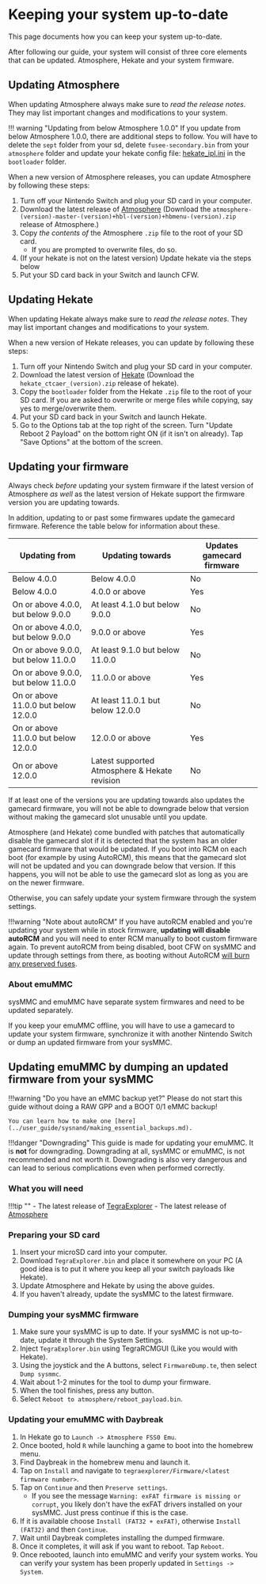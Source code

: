 # Keeping your system up-to-date

This page documents how you can keep your system up-to-date.

After following our guide, your system will consist of three core elements that can be updated. Atmosphere, Hekate and your system firmware.

## Updating Atmosphere

When updating Atmosphere always make sure to _read the release notes_. They may list important changes and modifications to your system.

!!! warning "Updating from below Atmosphere 1.0.0"
    If you update from below Atmosphere 1.0.0, there are additional steps to follow. You will have to delete the `sept` folder from your sd, delete `fusee-secondary.bin` from your `atmosphere` folder and update your hekate config file: <a href="../../files/emu/hekate_ipl.ini" download>hekate_ipl.ini</a> in the `bootloader` folder.

When a new version of Atmosphere releases, you can update Atmosphere by following these steps:


1. Turn off your Nintendo Switch and plug your SD card in your computer.
2. Download the latest release of <a href="https://github.com/Atmosphere-NX/Atmosphere/releases" target="_blank">Atmosphere</a> (Download the `atmosphere-(version)-master-(version)+hbl-(version)+hbmenu-(version).zip` release of Atmosphere.)
3. Copy *the contents of* the Atmosphere `.zip` file to the root of your SD card.
    - If you are prompted to overwrite files, do so.
4. (If your hekate is not on the latest version) Update hekate via the steps below
5. Put your SD card back in your Switch and launch CFW.

## Updating Hekate

When updating Hekate always make sure to _read the release notes_. They may list important changes and modifications to your system.

When a new version of Hekate releases, you can update by following these steps:

1. Turn off your Nintendo Switch and plug your SD card in your computer.
2. Download the latest version of <a href="https://github.com/CTCaer/Hekate/releases/" target="_blank">Hekate</a> (Download the `hekate_ctcaer_(version).zip` release of hekate).
3. Copy the `bootloader` folder from the Hekate `.zip` file to the root of your SD card. If you are asked to overwrite or merge files while copying, say yes to merge/overwrite them.
4. Put your SD card back in your Switch and launch Hekate.
5. Go to the Options tab at the top right of the screen. Turn "Update Reboot 2 Payload" on the bottom right ON (if it isn't on already). Tap "Save Options" at the bottom of the screen.

## Updating your firmware

Always check _before_ updating your system firmware if the latest version of Atmosphere _as well_ as the latest version of Hekate support the firmware version you are updating towards.

In addition, updating to or past some firmwares update the gamecard firmware. Reference the table below for information about these.

| Updating from                        | Updating towards                              | Updates gamecard firmware |
| ------------------------------------ | --------------------------------------------- | ------------------------- |
| Below 4.0.0                          | Below 4.0.0                                   | No                        |
| Below 4.0.0                          | 4.0.0 or above                                | Yes                       |
| On or above 4.0.0, but below 9.0.0   | At least 4.1.0 but below 9.0.0                | No                        |
| On or above 4.0.0, but below 9.0.0   | 9.0.0 or above                                | Yes                       |
| On or above 9.0.0, but below 11.0.0  | At least 9.1.0 but below 11.0.0               | No                        |
| On or above 9.0.0, but below 11.0.0  | 11.0.0 or above                               | Yes                       |
| On or above 11.0.0 but below 12.0.0  | At least 11.0.1 but below 12.0.0              | No                        |
| On or above 11.0.0 but below 12.0.0  | 12.0.0 or above                               | Yes                       |
| On or above 12.0.0                   | Latest supported Atmosphere & Hekate revision | No                        |

If at least one of the versions you are updating towards also updates the gamecard firmware, you will not be able to downgrade below that version without making the gamecard slot unusable until you update.

Atmosphere (and Hekate) come bundled with patches that automatically disable the gamecard slot if it is detected that the system has an older gamecard firmware that would be updated. If you boot into RCM on each boot (for example by using AutoRCM), this means that the gamecard slot will not be updated and you can downgrade below that version. If this happens, you will not be able to use the gamecard slot as long as you are on the newer firmware.

Otherwise, you can safely update your system firmware through the system settings.

!!!warning "Note about autoRCM"
    If you have autoRCM enabled and you're updating your system while in stock firmware, **updating will disable autoRCM** and you will need to enter RCM manually to boot custom firmware again.
    To prevent autoRCM from being disabled, boot CFW on sysMMC and update through settings from there, as booting without AutoRCM <ins>will burn any preserved fuses</ins>.

### About emuMMC

sysMMC and emuMMC have separate system firmwares and need to be updated separately.

If you keep your emuMMC offline, you will have to use a gamecard to update your system firmware, synchronize it with another Nintendo Switch or dump an updated firmware from your sysMMC.

## Updating emuMMC by dumping an updated firmware from your sysMMC

!!!warning "Do you have an eMMC backup yet?"
    Please do not start this guide without doing a RAW GPP and a BOOT 0/1 eMMC backup!

    You can learn how to make one [here](../user_guide/sysnand/making_essential_backups.md).

!!!danger "Downgrading"
    This guide is made for updating your emuMMC. It is **not** for downgrading. Downgrading at all, sysMMC or emuMMC, is not recommended and not worth it. Downgrading is also very dangerous and can lead to serious complications even when performed correctly.

### What you will need

!!!tip ""
    - The latest release of <a href="https://github.com/suchmememanyskill/TegraExplorer/releases" target="_blank">TegraExplorer</a>
    - The latest release of <a href="https://github.com/Atmosphere-NX/Atmosphere/releases" target="_blank">Atmosphere</a>

### Preparing your SD card

1. Insert your microSD card into your computer.
2. Download `TegraExplorer.bin` and place it somewhere on your PC (A good idea is to put it where you keep all your switch payloads like Hekate).
3. Update Atmosphere and Hekate by using the above guides.
4. If you haven't already, update the sysMMC to the latest firmware.

### Dumping your sysMMC firmware

1. Make sure your sysMMC is up to date. If your sysMMC is not up-to-date, update it through the System Settings.
2. Inject `TegraExplorer.bin` using TegraRCMGUI (Like you would with Hekate).
3. Using the joystick and the A buttons, select `FirmwareDump.te`, then select `Dump sysmmc`.
4. Wait about 1-2 minutes for the tool to dump your firmware.
5. When the tool finishes, press any button.
6. Select `Reboot to atmosphere/reboot_payload.bin`.

### Updating your emuMMC with Daybreak

1. In Hekate go to `Launch -> Atmosphere FSS0 Emu`.
2. Once booted, hold `R` while launching a game to boot into the homebrew menu.
3. Find Daybreak in the homebrew menu and launch it.
4. Tap on `Install` and navigate to `tegraexplorer/Firmware/<latest firmware number>`.
5. Tap on `Continue` and then `Preserve settings`.
    - If you see the message `Warning: exFAT firmware is missing or corrupt`, you likely don't have the exFAT drivers installed on your sysMMC. Just press continue if this is the case.
6. If it is available choose `Install (FAT32 + exFAT)`, otherwise `Install (FAT32)` and then `Continue`.
7. Wait until Daybreak completes installing the dumped firmware.
8. Once it completes, it will ask if you want to reboot. Tap `Reboot`.
9. Once rebooted, launch into emuMMC and verify your system works. You can verify your system has been properly updated in `Settings -> System`.
